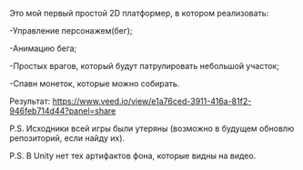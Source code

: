 Это мой первый простой 2D платформер, в котором реализовать:

-Управление персонажем(бег);

-Анимацию бега;

-Простых врагов, который будут патрулировать небольшой участок;

-Спавн монеток, которые можно собирать.

Результат: https://www.veed.io/view/e1a76ced-3911-416a-81f2-946feb714d44?panel=share

P.S. Исходники всей игры были утеряны (возможно в будущем обновлю репозиторий, если найду их).

P.S. В Unity нет тех артифактов фона, которые видны на видео.
